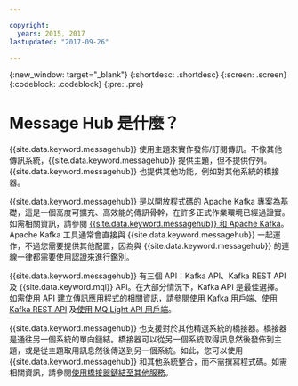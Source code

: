 ```yaml
---

copyright:
  years: 2015, 2017
lastupdated: "2017-09-26"

---
```


{:new_window: target="_blank"}
{:shortdesc: .shortdesc}
{:screen: .screen}
{:codeblock: .codeblock}
{:pre: .pre}

# Message Hub 是什麼？

{{site.data.keyword.messagehub}} 使用主題來實作發佈/訂閱傳訊。不像其他傳訊系統，{{site.data.keyword.messagehub}} 提供主題，但不提供佇列。{{site.data.keyword.messagehub}} 也提供其他功能，例如對其他系統的橋接器。

{{site.data.keyword.messagehub}} 是以開放程式碼的 Apache Kafka 專案為基礎，這是一個高度可擴充、高效能的傳訊骨幹，在許多正式作業環境已經過證實。如需相關資訊，請參閱 [{{site.data.keyword.messagehub}} 和 Apache Kafka](/docs/services/MessageHub/messagehub073.html)。Apache Kafka 工具通常會直接與 {{site.data.keyword.messagehub}} 一起運作，不過您需要提供其他配置，因為與 {{site.data.keyword.messagehub}} 的連線一律都需要使用認證來進行鑑別。

{{site.data.keyword.messagehub}} 有三個 API：Kafka API、Kafka REST API 及 {{site.data.keyword.mql}} API。在大部分情況下，Kafka API 是最佳選擇。如需使用 API 建立傳訊應用程式的相關資訊，請參閱[使用 Kafka 用戶端](/docs/services/MessageHub/messagehub050.html)、[使用 Kafka REST API](/docs/services/MessageHub/messagehub025.html) 及[使用 MQ Light API 用戶端](/docs/services/MessageHub/messagehub075.html)。

{{site.data.keyword.messagehub}} 也支援對於其他精選系統的橋接器。橋接器是通往另一個系統的單向鏈結。橋接器可以從另一個系統取得訊息然後發佈到主題，或是從主題取用訊息然後傳送到另一個系統。如此，您可以使用
{{site.data.keyword.messagehub}} 和其他系統整合，而不需撰寫程式碼。如需相關資訊，請參閱[使用橋接器鏈結至其他服務](/docs/services/MessageHub/messagehub088.html)。
